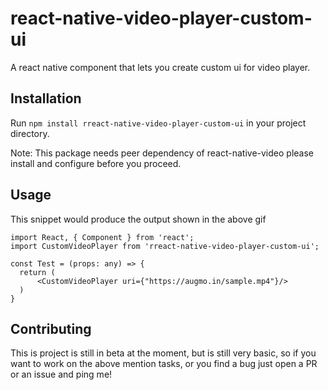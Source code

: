 # react-native-video-player-custom-ui

A react native component that lets you create custom ui for video player.

## Installation

Run `npm install rreact-native-video-player-custom-ui` in your project directory.

Note: This package needs peer dependency of react-native-video please install and configure before you proceed.

## Usage

This snippet would produce the output shown in the above gif

```
import React, { Component } from 'react';
import CustomVideoPlayer from 'rreact-native-video-player-custom-ui';

const Test = (props: any) => {
  return (
      <CustomVideoPlayer uri={"https://augmo.in/sample.mp4"}/>
  )
}

```
## Contributing

This is project is still in beta at the moment, but is still very basic, so if you want to work on the above mention tasks, or you find a bug just open a PR or an issue and ping me!
